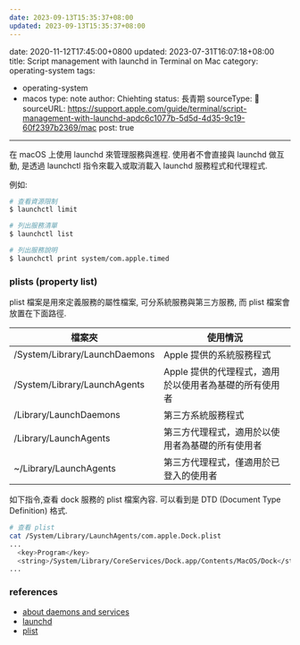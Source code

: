```yaml
---
date: 2023-09-13T15:35:37+08:00
updated: 2023-09-13T15:35:37+08:00
---
```

date: 2020-11-12T17:45:00+0800
updated: 2023-07-31T16:07:18+08:00
title: Script management with launchd in Terminal on Mac
category: operating-system
tags:
  - operating-system
  - macos
type: note
author: Chiehting
status: 長青期
sourceType: 📰️
sourceURL: https://support.apple.com/guide/terminal/script-management-with-launchd-apdc6c1077b-5d5d-4d35-9c19-60f2397b2369/mac
post: true
---

在 macOS 上使用 launchd 來管理服務與進程. 使用者不會直接與 launchd 做互動, 是透過 launchctl 指令來載入或取消載入 launchd 服務程式和代理程式.

<!--more-->

例如:

```bash
# 查看資源限制
$ launchctl limit

# 列出服務清單
$ launchctl list

# 列出服務說明
$ launchctl print system/com.apple.timed
```

### plists (property list)
plist 檔案是用來定義服務的屬性檔案, 可分系統服務與第三方服務, 而 plist 檔案會放置在下面路徑.

|檔案夾|使用情況|
|---|---|
|/System/Library/LaunchDaemons|Apple 提供的系統服務程式|
|/System/Library/LaunchAgents|Apple 提供的代理程式，適用於以使用者為基礎的所有使用者|
|/Library/LaunchDaemons|第三方系統服務程式|
|/Library/LaunchAgents|第三方代理程式，適用於以使用者為基礎的所有使用者|
|~/Library/LaunchAgents|第三方代理程式，僅適用於已登入的使用者|

如下指令,查看 dock 服務的 plist 檔案內容. 可以看到是 DTD (Document Type Definition) 格式.

```bash
# 查看 plist
cat /System/Library/LaunchAgents/com.apple.Dock.plist
...
  <key>Program</key>
  <string>/System/Library/CoreServices/Dock.app/Contents/MacOS/Dock</string>
...
```


### references
- [about daemons and services
](https://developer.apple.com/library/archive/documentation/MacOSX/Conceptual/BPSystemStartup/Chapters/Introduction.html#//apple_ref/doc/uid/10000172i-SW1-SW1)
- [launchd](https://support.apple.com/zh-tw/guide/terminal/apdc6c1077b-5d5d-4d35-9c19-60f2397b2369/mac)
- [plist](https://support.apple.com/zh-hk/guide/terminal/apda49a1bb2-577e-4721-8f25-ffc0836f6997/mac)
